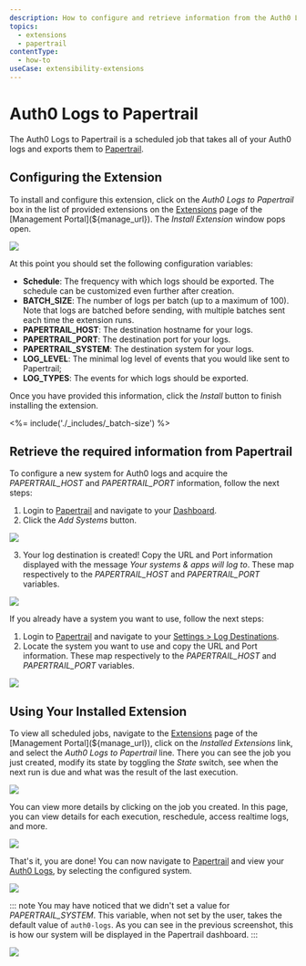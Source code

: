 ```yaml
---
description: How to configure and retrieve information from the Auth0 Logs to Papertrail extension.
topics:
  - extensions
  - papertrail
contentType:
  - how-to
useCase: extensibility-extensions
---
```


# Auth0 Logs to Papertrail

The Auth0 Logs to Papertrail is a scheduled job that takes all of your Auth0 logs and exports them to [Papertrail](https://papertrailapp.com).

## Configuring the Extension

To install and configure this extension, click on the _Auth0 Logs to Papertrail_ box in the list of provided extensions on the [Extensions](${manage_url}/#/extensions) page of the [Management Portal](${manage_url}). The _Install Extension_ window pops open.

![](/media/articles/extensions/papertrail/extension-mgmt-papertrail.png)

At this point you should set the following configuration variables:

- **Schedule**: The frequency with which logs should be exported. The schedule can be customized even further after creation.
- **BATCH_SIZE**: The number of logs per batch (up to a maximum of 100). Note that logs are batched before sending, with multiple batches sent each time the extension runs.
- **PAPERTRAIL_HOST**: The destination hostname for your logs.
- **PAPERTRAIL_PORT**: The destination port for your logs.
- **PAPERTRAIL_SYSTEM**: The destination system for your logs.
- **LOG_LEVEL**: The minimal log level of events that you would like sent to Papertrail;
- **LOG_TYPES**: The events for which logs should be exported.

Once you have provided this information, click the *Install* button to finish installing the extension.

<%= include('./_includes/_batch-size') %>

## Retrieve the required information from Papertrail

To configure a new system for Auth0 logs and acquire the *PAPERTRAIL_HOST* and *PAPERTRAIL_PORT* information, follow the next steps:
1. Login to [Papertrail](https://papertrailapp.com) and navigate to your [Dashboard](https://papertrailapp.com/dashboard).
2. Click the *Add Systems* button.

![](/media/articles/extensions/papertrail/papertrail-new-system-01.png)

3. Your log destination is created! Copy the URL and Port information displayed with the message *Your systems & apps will log to*. These map respectively to the *PAPERTRAIL_HOST* and *PAPERTRAIL_PORT* variables.

![](/media/articles/extensions/papertrail/papertrail-new-system-02.png)

If you already have a system you want to use, follow the next steps:
1. Login to [Papertrail](https://papertrailapp.com) and navigate to your [Settings > Log Destinations](https://papertrailapp.com/account/destinations).
2. Locate the system you want to use and copy the URL and Port information. These map respectively to the *PAPERTRAIL_HOST* and *PAPERTRAIL_PORT* variables.

![](/media/articles/extensions/papertrail/papertrail-existing-system.png)

## Using Your Installed Extension

 To view all scheduled jobs, navigate to the [Extensions](${manage_url}/#/extensions) page of the [Management Portal](${manage_url}), click on the *Installed Extensions* link, and select the *Auth0 Logs to Papertrail* line. There you can see the job you just created, modify its state by toggling the *State* switch, see when the next run is due and what was the result of the last execution.

![](/media/articles/extensions/papertrail/view-cron-jobs.png)

You can view more details by clicking on the job you created. In this page, you can view details for each execution, reschedule, access realtime logs, and more.

![](/media/articles/extensions/papertrail/view-cron-details.png)

That's it, you are done! You can now navigate to [Papertrail](https://papertrailapp.com) and view your [Auth0 Logs](${manage_url}/#/logs), by selecting the configured system.

![](/media/articles/extensions/papertrail/auth0-logs-at-papertrail-01.png)

::: note
You may have noticed that we didn't set a value for *PAPERTRAIL_SYSTEM*. This variable, when not set by the user, takes the default value of `auth0-logs`. As you can see in the previous screenshot, this is how our system will be displayed in the Papertrail dashboard.
:::

![](/media/articles/extensions/papertrail/auth0-logs-at-papertrail-02.png)
